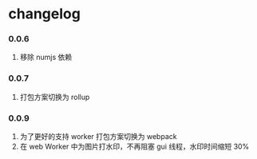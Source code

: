 # changelog

### 0.0.6

1. 移除 numjs 依赖

### 0.0.7

1. 打包方案切换为 rollup

### 0.0.9

1. 为了更好的支持 worker 打包方案切换为 webpack
2. 在 web Worker 中为图片打水印，不再阻塞 gui 线程，水印时间缩短 30%
